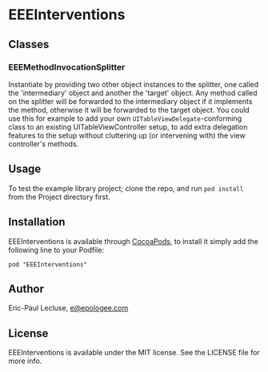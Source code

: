 # EEEInterventions

<!-- 
[![Version](http://cocoapod-badges.herokuapp.com/v/EEEInterventions/badge.png)](http://cocoadocs.org/docsets/EEEInterventions)
[![Platform](http://cocoapod-badges.herokuapp.com/p/EEEInterventions/badge.png)](http://cocoadocs.org/docsets/EEEInterventions)
-->

## Classes

### EEEMethodInvocationSplitter

Instantiate by providing two other object instances to the splitter, one called the 'intermediary' object and another the 'target' object. Any method called on the splitter will be forwarded to the intermediary object if it implements the method, otherwise it will be forwarded to the target object. You could use this for example to add your own `UITableViewDelegate`-conforming class to an existing UITableViewController setup, to add extra delegation features to the setup without cluttering up (or intervening with) the view controller's methods.

## Usage

To test the example library project; clone the repo, and run `pod install` from the Project directory first.

## Installation

EEEInterventions is available through [CocoaPods](http://cocoapods.org), to install
it simply add the following line to your Podfile:

    pod "EEEInterventions"

## Author

Eric-Paul Lecluse, e@epologee.com

## License

EEEInterventions is available under the MIT license. See the LICENSE file for more info.


